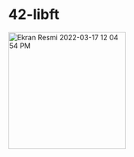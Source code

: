 # 42-libft
<img width="237" alt="Ekran Resmi 2022-03-17 12 04 54 PM" src="https://user-images.githubusercontent.com/99427218/158775248-e9598af3-becd-4223-9754-42b8cacd27a5.png">
